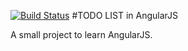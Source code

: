 [![Build Status](https://snap-ci.com/pedrro/TodoList/branch/gh-pages/build_image)](https://snap-ci.com/pedrro/TodoList/branch/gh-pages)
#TODO LIST in AngularJS

A small project to learn AngularJS.
